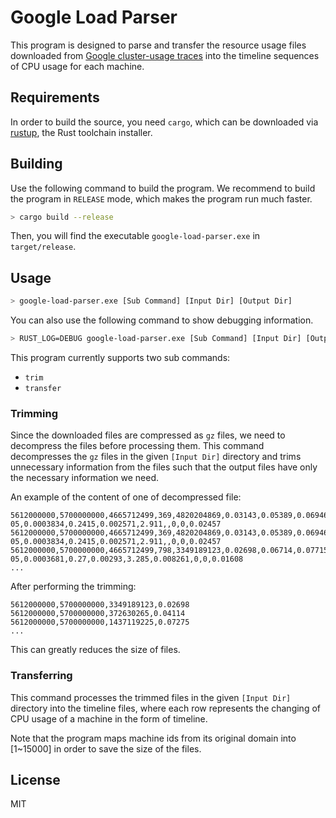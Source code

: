 # Google Load Parser

This program is designed to parse and transfer the resource usage files downloaded from [Google cluster-usage traces][1] into the timeline sequences of CPU usage for each machine.

## Requirements

In order to build the source, you need `cargo`, which can be downloaded via [rustup][2], the Rust toolchain installer.

## Building

Use the following command to build the program. We recommend to build the program in `RELEASE` mode, which makes the program run much faster.

```bash
> cargo build --release
```

Then, you will find the executable `google-load-parser.exe` in `target/release`.

## Usage

```bash
> google-load-parser.exe [Sub Command] [Input Dir] [Output Dir]
```

You can also use the following command to show debugging information.

```bash
> RUST_LOG=DEBUG google-load-parser.exe [Sub Command] [Input Dir] [Output Dir]
```

This program currently supports two sub commands:

- `trim`
- `transfer`

### Trimming

Since the downloaded files are compressed as `gz` files, we need to decompress the files before processing them. This command decompresses the `gz` files in the given `[Input Dir]` directory and trims unnecessary information from the files such that the output files have only the necessary information we need.

An example of the content of one of decompressed file:

```csv
5612000000,5700000000,4665712499,369,4820204869,0.03143,0.05389,0.06946,0.005997,0.006645,0.05408,7.629e-05,0.0003834,0.2415,0.002571,2.911,,0,0,0.02457
5612000000,5700000000,4665712499,369,4820204869,0.03143,0.05389,0.06946,0.005997,0.006645,0.05408,7.629e-05,0.0003834,0.2415,0.002571,2.911,,0,0,0.02457
5612000000,5700000000,4665712499,798,3349189123,0.02698,0.06714,0.07715,0.004219,0.004868,0.06726,7.915e-05,0.0003681,0.27,0.00293,3.285,0.008261,0,0,0.01608
...
```

After performing the trimming:

```csv
5612000000,5700000000,3349189123,0.02698
5612000000,5700000000,372630265,0.04114
5612000000,5700000000,1437119225,0.07275
...
```

This can greatly reduces the size of files.

### Transferring

This command processes the trimmed files in the given `[Input Dir]` directory into the timeline files, where each row represents the changing of CPU usage of a machine in the form of timeline.

Note that the program maps machine ids from its original domain into [1~15000] in order to save the size of the files.

## License

MIT

[1]: https://github.com/google/cluster-data
[2]: https://rustup.rs/
